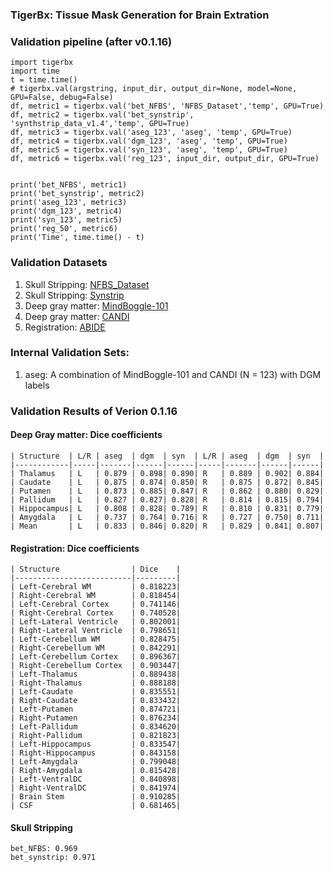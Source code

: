 ### TigerBx: Tissue Mask Generation for Brain Extration

### Validation pipeline (after v0.1.16)

    import tigerbx
    import time
    t = time.time()
    # tigerbx.val(argstring, input_dir, output_dir=None, model=None, GPU=False, debug=False)
    df, metric1 = tigerbx.val('bet_NFBS', 'NFBS_Dataset','temp', GPU=True)
    df, metric2 = tigerbx.val('bet_synstrip', 'synthstrip_data_v1.4','temp', GPU=True)
    df, metric3 = tigerbx.val('aseg_123', 'aseg', 'temp', GPU=True)
    df, metric4 = tigerbx.val('dgm_123', 'aseg', 'temp', GPU=True)
    df, metric5 = tigerbx.val('syn_123', 'aseg', 'temp', GPU=True)
    df, metric6 = tigerbx.val('reg_123', input_dir, output_dir, GPU=True)

    
    print('bet_NFBS', metric1)
    print('bet_synstrip', metric2)
    print('aseg_123', metric3)
    print('dgm_123', metric4)
    print('syn_123', metric5)
    print('reg_50', metric6)
    print('Time', time.time() - t)

### Validation Datasets
1. Skull Stripping: [NFBS_Dataset](http://preprocessed-connectomes-project.org/NFB_skullstripped)
2. Skull Stripping: [Synstrip](https://surfer.nmr.mgh.harvard.edu/docs/synthstrip)
3. Deep gray matter: [MindBoggle-101](https://mindboggle.info/)
4. Deep gray matter: [CANDI](https://www.nitrc.org/projects/candi_share/)
5. Registration: [ABIDE](https://fcon_1000.projects.nitrc.org/indi/abide/)


### Internal Validation Sets:
1. aseg: A combination of MindBoggle-101 and CANDI (N = 123) with DGM labels

### Validation Results of Verion 0.1.16
#### Deep Gray matter: Dice coefficients

    | Structure  | L/R | aseg  | dgm  | syn  | L/R | aseg  | dgm  | syn  |
    |------------|-----|-------|------|------|-----|-------|------|------|
    | Thalamus   | L   | 0.879 | 0.898| 0.890| R   | 0.889 | 0.902| 0.884|
    | Caudate    | L   | 0.875 | 0.874| 0.850| R   | 0.875 | 0.872| 0.845|
    | Putamen    | L   | 0.873 | 0.885| 0.847| R   | 0.862 | 0.880| 0.829|
    | Pallidum   | L   | 0.827 | 0.827| 0.828| R   | 0.814 | 0.815| 0.794|
    | Hippocampus| L   | 0.808 | 0.828| 0.789| R   | 0.810 | 0.831| 0.779|
    | Amygdala   | L   | 0.737 | 0.764| 0.716| R   | 0.727 | 0.750| 0.711|
    | Mean       | L   | 0.833 | 0.846| 0.820| R   | 0.829 | 0.841| 0.807|
#### Registration: Dice coefficients

    | Structure                | Dice    |
    |--------------------------|---------|
    | Left-Cerebral WM         | 0.818223|
    | Right-Cerebral WM        | 0.818454|
    | Left-Cerebral Cortex     | 0.741146|
    | Right-Cerebral Cortex    | 0.740528|
    | Left-Lateral Ventricle   | 0.802001|
    | Right-Lateral Ventricle  | 0.798651|
    | Left-Cerebellum WM       | 0.828475|
    | Right-Cerebellum WM      | 0.842291|
    | Left-Cerebellum Cortex   | 0.896367|
    | Right-Cerebellum Cortex  | 0.903447|
    | Left-Thalamus            | 0.889438|
    | Right-Thalamus           | 0.888188|
    | Left-Caudate             | 0.835551|
    | Right-Caudate            | 0.833432|
    | Left-Putamen             | 0.874721|
    | Right-Putamen            | 0.876234|
    | Left-Pallidum            | 0.834620|
    | Right-Pallidum           | 0.821823|
    | Left-Hippocampus         | 0.833547|
    | Right-Hippocampus        | 0.843158|
    | Left-Amygdala            | 0.799048|
    | Right-Amygdala           | 0.815428|
    | Left-VentralDC           | 0.840898|
    | Right-VentralDC          | 0.841974|
    | Brain Stem               | 0.910285|
    | CSF                      | 0.681465|
#### Skull Stripping
    bet_NFBS: 0.969
    bet_synstrip: 0.971





